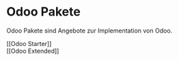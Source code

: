 # Odoo Pakete

Odoo Pakete sind Angebote zur Implementation von Odoo.

[[Odoo Starter]]\
[[Odoo Extended]]